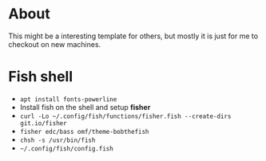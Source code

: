 # About

This might be a interesting template for others, but mostly it is just for me to checkout on new machines.  

# Fish shell

* `apt install fonts-powerline`
* Install fish on the shell and setup **fisher**
* `curl -Lo ~/.config/fish/functions/fisher.fish --create-dirs git.io/fisher`
* `fisher edc/bass omf/theme-bobthefish`
* `chsh -s /usr/bin/fish `
* `~/.config/fish/config.fish`
